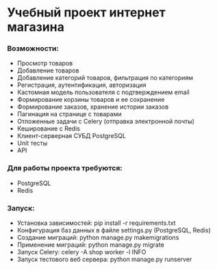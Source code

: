 <h1> Учебный проект интернет магазина </h1>

<h3> Возможности: </h3>
<ul>
  <li>Просмотр товаров</li>
  <li>Добавление товаров</li>
  <li>Добавление категорий товаров, фильтрация по категориям</li>
  <li>Регистрация, аутентификация, авторизация</li>
  <li>Кастомная модель пользователя с подтверждением email</li>
  <li>Формирование корзины товаров и ее сохранение</li>
    <li>Формирование заказов, хранение истории заказов</li>
  <li>Пагинация на странице с товарами</li>
  <li>Отложенные задачи с Celery (отправка электронной почты)</li>
  <li>Кеширование с Redis</li>
  <li>Клиент-серверная СУБД PostgreSQL</li>
  <li>Unit тесты</li>
  <li>API</li>
</ul>

<h3>Для работы проекта требуются: </h3>
<ul>
  <li>PostgreSQL</li>
  <li>Redis</li>
</ul>

<h3>Запуск: </h3>
<ul>
    <li>Установка зависимостей: pip install -r requirements.txt</li>
    <li>Конфигурация баз данных в файле settings.py (PostgreSQL, Redis)</li>
    <li>Создание миграций: python manage.py makemigrations</li>
    <li>Применение миграций: python manage.py migrate</li>
    <li>Запуск Celery: celery -A shop worker -l INFO</li>
    <li>Запуск тестового веб сервера: python manage.py runserver</li>
</ul>
